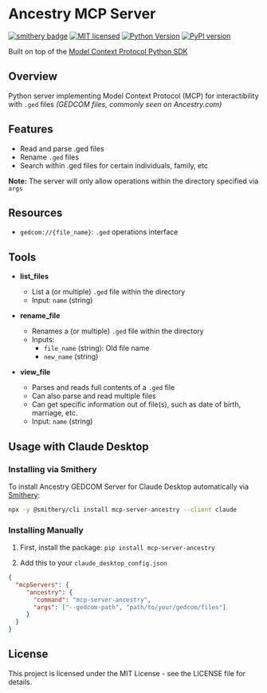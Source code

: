 # Ancestry MCP Server
[![smithery badge](https://smithery.ai/badge/mcp-server-ancestry)](https://smithery.ai/server/mcp-server-ancestry)
[![MIT licensed][mit-badge]][mit-url]
[![Python Version][python-badge]][python-url]
[![PyPI version][pypi-badge]][pypi-url]

[mit-badge]: https://img.shields.io/pypi/l/mcp.svg
[mit-url]: https://github.com/reeeeemo/ancestry-mcp/blob/main/LICENSE
[python-badge]: https://img.shields.io/pypi/pyversions/mcp.svg
[python-url]: https://www.python.org/downloads/
[pypi-badge]: https://badge.fury.io/py/mcp-server-ancestry.svg
[pypi-url]: https://pypi.org/project/mcp-server-ancestry

Built on top of the [Model Context Protocol Python SDK](https://modelcontextprotocol.io)

## Overview

Python server implementing Model Context Protocol (MCP) for interactibility with `.ged` files *(GEDCOM files, commonly seen on Ancestry.com)*

## Features
    
- Read and parse .ged files
- Rename `.ged` files
- Search within .ged files for certain individuals, family, etc

**Note:** The server will only allow operations within the directory specified via `args`

## Resources

- `gedcom://{file_name}`: `.ged` operations interface

## Tools

- **list_files**
    - List a (or multiple) `.ged` file within the directory
    - Input: `name` (string)

- **rename_file**
    - Renames a (or multiple) `.ged` file within the directory
    - Inputs:
        - `file_name` (string): Old file name
        - `new_name` (string)
 
- **view_file**
    - Parses and reads full contents of a `.ged` file
    - Can also parse and read multiple files
    - Can get specific information out of file(s), such as date of birth, marriage, etc.
    - Input: `name` (string)


## Usage with Claude Desktop

### Installing via Smithery

To install Ancestry GEDCOM Server for Claude Desktop automatically via [Smithery](https://smithery.ai/server/mcp-server-ancestry):

```bash
npx -y @smithery/cli install mcp-server-ancestry --client claude
```

### Installing Manually
1. First, install the package:
```pip install mcp-server-ancestry```


2. Add this to your `claude_desktop_config.json` 

```json
{
  "mcpServers": {
     "ancestry": {
       "command": "mcp-server-ancestry",
       "args": ["--gedcom-path", "path/to/your/gedcom/files"]
     }
  }
}
```

## License

This project is licensed under the MIT License - see the LICENSE file for details.
